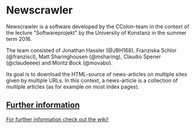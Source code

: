 # Newscrawler

Newscrawler is a software developed by the CColon-team in the context of the lecture "Softwareprojekt" by the University of Konstanz in the summer term 2016.

The team consisted of Jonathan Hassler (@JBH168), Franziska Schlor (@franziscl), Matt Sharinghousen (@msharing), Claudio Spener (@claudeeee) and Moritz Bock (@movabo).

Its goal is to download the HTML-source of news-articles on multiple sites given by multiple URLs.
In this context, a news-article is a collection of multiple articles (as for example on most index pages).

## [Further information](https://github.com/JBH168/Newscrawler/wiki)

[For further information check out the wiki!](https://github.com/JBH168/Newscrawler/wiki)
